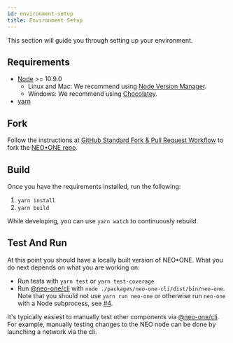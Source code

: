 ```yaml
---
id: environment-setup
title: Environment Setup
---
```

This section will guide you through setting up your environment.

## Requirements

- [Node](https://nodejs.org) >= 10.9.0
  - Linux and Mac: We recommend using [Node Version Manager](https://github.com/creationix/nvm).
  - Windows: We recommend using [Chocolatey](https://chocolatey.org/).
- [yarn](https://yarnpkg.com/docs/install)

## Fork

Follow the instructions at [GitHub Standard Fork & Pull Request Workflow](https://gist.github.com/Chaser324/ce0505fbed06b947d962) to fork the [NEO•ONE repo](https://github.com/neo-one-suite/neo-one).

## Build

Once you have the requirements installed, run the following:
1. `yarn install`
2. `yarn build`

While developing, you can use `yarn watch` to continuously rebuild.

## Test And Run

At this point you should have a locally built version of NEO•ONE. What you do next depends on what you are working on:

- Run tests with `yarn test` or `yarn test-coverage`
- Run [@neo-one/cli](codebase-overview.md#cli) with `node ./packages/neo-one-cli/dist/bin/neo-one`. Note that you should not use `yarn run neo-one` or otherwise run `neo-one` with a Node subprocess, see [#4](https://github.com/neo-one-suite/neo-one/issues/4).


It's typically easiest to manually test other components via [@neo-one/cli](codebase-overview.md#cli). For example, manually testing changes to the NEO node can be done by launching a network via the cli.
